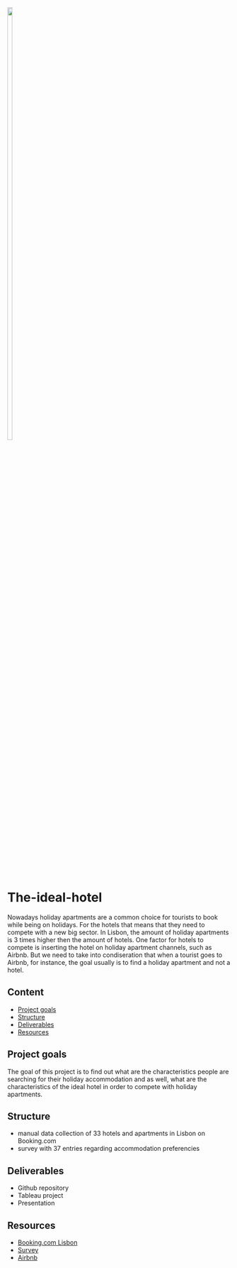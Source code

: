 <img src="https://img.freepik.com/free-vector/flat-hotel-facade-background_23-2148157379.jpg?w=2000" width="15%" height="50%">


# The-ideal-hotel

Nowadays holiday apartments are a common choice for tourists to book while being on holidays. For the hotels that means that they need to compete with a new big sector. In Lisbon, the amount of holiday apartments is 3 times higher then the amount of hotels. 
One factor for hotels to compete is inserting the hotel on holiday apartment channels, such as Airbnb. But we need to take into condiseration that when a tourist goes to Airbnb, for instance, the goal usually is to find a holiday apartment and not a hotel. 

## Content

- [Project goals](#goals)
- [Structure](#structure)
- [Deliverables](#deliverables)
- [Resources](#resources)

<a name="goals"></a>
## Project goals 
The goal of this project is to find out what are the characteristics people are searching for their holiday accommodation and as well, what are the characteristics of the ideal hotel in order to compete with holiday apartments. 


<a name="structure"></a>
## Structure
- manual data collection of 33 hotels and apartments in Lisbon on Booking.com
- survey with 37 entries regarding accommodation preferencies 

<a name="deliverables"></a>
## Deliverables
- Github repository
- Tableau project
- Presentation
<a name="resources"></a>
## Resources 
- [Booking.com Lisbon](https://www.booking.com/city/pt/lisbon.html?aid=1610684;label=lisbon-XrbcDzyTwd5IiJgZiHI0GwS380942575433:pl:ta:p1:p2:ac:ap:neg:fi:tikwd-303200405188:lp1011742:li:dec:dm:ppccp=UmFuZG9tSVYkc2RlIyh9YfqnDqqG8nt10AsofPfvtt0;ws=&gclid=Cj0KCQiAnNacBhDvARIsABnDa68mx9LWhKrVKurwFPhsgDixcpxNEmJNIxn83Zz0oKFZS_l2lUDPWtEaAlAVEALw_wcB)
- [Survey](https://ironhack.typeform.com/to/VufYrgfv)
- [Airbnb](https://www.airdna.co/vacation-rental-data/app/pt/lisboa/lisbon/overview)

